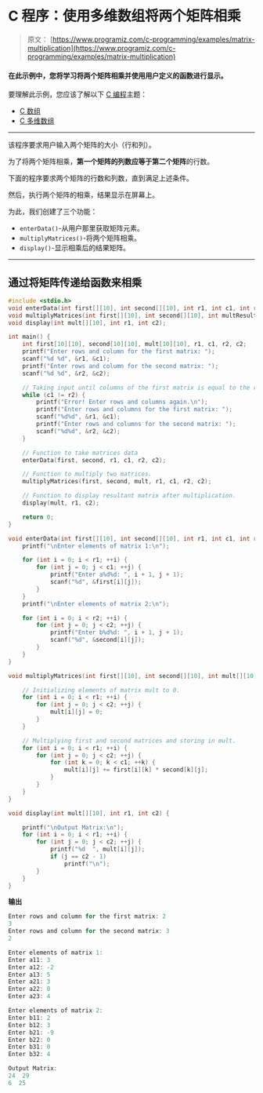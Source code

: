 # C 程序：使用多维数组将两个矩阵相乘

> 原文： [https://www.programiz.com/c-programming/examples/matrix-multiplication](https://www.programiz.com/c-programming/examples/matrix-multiplication)

#### 在此示例中，您将学习将两个矩阵相乘并使用用户定义的函数进行显示。

要理解此示例，您应该了解以下 [C 编程](/c-programming "C tutorial")主题：

*   [C 数组](/c-programming/c-arrays)
*   [C 多维数组](/c-programming/c-multi-dimensional-arrays)

* * *

该程序要求用户输入两个矩阵的大小（行和列）。

为了将两个矩阵相乘，**第一个矩阵的列数应等于第二个矩阵**的行数。

下面的程序要求两个矩阵的行数和列数，直到满足上述条件。

然后，执行两个矩阵的相乘，结果显示在屏幕上。

为此，我们创建了三个功能：

*   `enterData()`-从用户那里获取矩阵元素。
*   `multiplyMatrices()`-将两个矩阵相乘。
*   `display()`-显示相乘后的结果矩阵。

* * *

## 通过将矩阵传递给函数来相乘

```c
#include <stdio.h>
void enterData(int first[][10], int second[][10], int r1, int c1, int r2, int c2);
void multiplyMatrices(int first[][10], int second[][10], int multResult[][10], int r1, int c1, int r2, int c2);
void display(int mult[][10], int r1, int c2);

int main() {
    int first[10][10], second[10][10], mult[10][10], r1, c1, r2, c2;
    printf("Enter rows and column for the first matrix: ");
    scanf("%d %d", &r1, &c1);
    printf("Enter rows and column for the second matrix: ");
    scanf("%d %d", &r2, &c2);

    // Taking input until columns of the first matrix is equal to the rows of the second matrix
    while (c1 != r2) {
        printf("Error! Enter rows and columns again.\n");
        printf("Enter rows and columns for the first matrix: ");
        scanf("%d%d", &r1, &c1);
        printf("Enter rows and columns for the second matrix: ");
        scanf("%d%d", &r2, &c2);
    }

    // Function to take matrices data
    enterData(first, second, r1, c1, r2, c2);

    // Function to multiply two matrices.
    multiplyMatrices(first, second, mult, r1, c1, r2, c2);

    // Function to display resultant matrix after multiplication.
    display(mult, r1, c2);

    return 0;
}

void enterData(int first[][10], int second[][10], int r1, int c1, int r2, int c2) {
    printf("\nEnter elements of matrix 1:\n");

    for (int i = 0; i < r1; ++i) {
        for (int j = 0; j < c1; ++j) {
            printf("Enter a%d%d: ", i + 1, j + 1);
            scanf("%d", &first[i][j]);
        }
    }
    printf("\nEnter elements of matrix 2:\n");

    for (int i = 0; i < r2; ++i) {
        for (int j = 0; j < c2; ++j) {
            printf("Enter b%d%d: ", i + 1, j + 1);
            scanf("%d", &second[i][j]);
        }
    }
}

void multiplyMatrices(int first[][10], int second[][10], int mult[][10], int r1, int c1, int r2, int c2) {

    // Initializing elements of matrix mult to 0.
    for (int i = 0; i < r1; ++i) {
        for (int j = 0; j < c2; ++j) {
            mult[i][j] = 0;
        }
    }

    // Multiplying first and second matrices and storing in mult.
    for (int i = 0; i < r1; ++i) {
        for (int j = 0; j < c2; ++j) {
            for (int k = 0; k < c1; ++k) {
                mult[i][j] += first[i][k] * second[k][j];
            }
        }
    }
}

void display(int mult[][10], int r1, int c2) {

    printf("\nOutput Matrix:\n");
    for (int i = 0; i < r1; ++i) {
        for (int j = 0; j < c2; ++j) {
            printf("%d  ", mult[i][j]);
            if (j == c2 - 1)
                printf("\n");
        }
    }
} 
```

**输出**

```c
Enter rows and column for the first matrix: 2
3
Enter rows and column for the second matrix: 3
2

Enter elements of matrix 1:
Enter a11: 3
Enter a12: -2
Enter a13: 5
Enter a21: 3
Enter a22: 0
Enter a23: 4

Enter elements of matrix 2:
Enter b11: 2
Enter b12: 3
Enter b21: -9
Enter b22: 0
Enter b31: 0
Enter b32: 4

Output Matrix:
24  29
6  25 
```